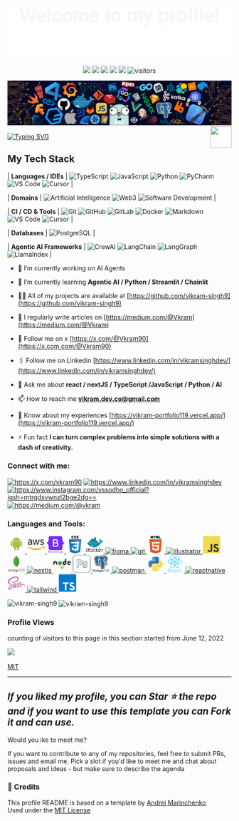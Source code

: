 ![](assets/Bottom_up.svg)

<!--   my-icons -->
<p align="center">
    <a href="https://github.com/vikram-singh9/vikram-singh9"><img src="https://img.shields.io/badge/status-updating-brightgreen.svg"></a>
    <a href="https://github.com/python/cpython"><img src="https://img.shields.io/badge/Python-3.12-FF1493.svg"></a>
    <a href="https://github.com/vikram-singh9"><img src="https://img.shields.io/github/contributors/BEPb/BEPb?color=blue"></a>
    <a href="https://github.com/PORTFOLIO"><img src="https://img.shields.io/github/stars/BEPb/BEPb.svg?logo=github"></a>
    <a href="https://github.com/vikram-singh9"><img src="https://img.shields.io/github/forks/BEPb/BEPb.svg?color=blue&logo=github"></a>
    <img src="https://visitor-badge.laobi.icu/badge?page_id=BEPb.BEPb" alt="visitors"/>   
</p>

<!--   my-header-img -->
![](./src/header_.png)
<a href="https://www.python.org/"><img src="https://upload.wikimedia.org/wikipedia/commons/c/c3/Python-logo-notext.svg" align="right" height="48" width="48" ></a>


<!--   my-ticker -->    
[![Typing SVG](https://readme-typing-svg.demolab.com?color=%2336BCF7&center=true&vCenter=true&width=600&lines=Hi+there+👋,+I+am+Vikram+Singh;+Welcome+to+My+Profile!;Over+2+years+of+programming+experience;Always+learning+new+things;Agentic+AI+enthusiast)](https://git.io/typing-svg)


## My Tech Stack

| **Languages / IDEs**                            | ![TypeScript](https://img.shields.io/badge/-TypeScript-3178C6?style=flat&logo=TypeScript&logoColor=white) ![JavaScript](https://img.shields.io/badge/-JavaScript-F7DF1E?style=flat&logo=JavaScript&logoColor=black) ![Python](https://img.shields.io/badge/-Python-3776AB?style=flat&logo=Python&logoColor=white)  ![PyCharm](https://img.shields.io/badge/-PyCharm-000000?style=flat&logo=pycharm&logoColor=white) ![VS Code](https://img.shields.io/badge/-VS%20Code-007ACC?style=flat&logo=visual-studio-code&logoColor=white) ![Cursor](https://img.shields.io/badge/-Cursor-3C3C3C?style=flat&logo=Cursor&logoColor=white) |

| **Domains**                                     | ![Artificial Intelligence](https://img.shields.io/badge/-Artificial%20Intelligence-01D277?style=flat&logoColor=white) ![Web3](https://img.shields.io/badge/-Web3-6e00ff?style=flat&logo=ethereum&logoColor=white) ![Software Development](https://img.shields.io/badge/-Software%20Development-FF6600?style=flat&logoColor=white) |

| **CI / CD & Tools**                             | ![Git](https://img.shields.io/badge/-Git-F05032?style=flat&logo=git&logoColor=white) ![GitHub](https://img.shields.io/badge/-GitHub-181717?style=flat&logo=github&logoColor=white) ![GitLab](https://img.shields.io/badge/-GitLab-FC6D26?style=flat&logo=gitlab&logoColor=white) ![Docker](https://img.shields.io/badge/-Docker-2496ED?style=flat&logo=docker&logoColor=white) ![Markdown](https://img.shields.io/badge/-Markdown-2088FF?style=flat&logo=Markdown&logoColor=white) ![VS Code](https://img.shields.io/badge/-VS%20Code-007ACC?style=flat&logo=visual-studio-code&logoColor=white) ![Cursor](https://img.shields.io/badge/-Cursor-2E2E2E?style=flat&logo=visualstudiocode&logoColor=white) |

| **Databases**   | ![PostgreSQL](https://img.shields.io/badge/-PostgreSQL-336791?style=flat-square&logo=postgresql&logoColor=white) |

| **Agentic AI Frameworks**   | ![CrewAI](https://img.shields.io/badge/-CrewAI-1E90FF?style=flat&logoColor=white) ![LangChain](https://img.shields.io/badge/-LangChain-000000?style=flat&logo=langchain&logoColor=white) ![LangGraph](https://img.shields.io/badge/-LangGraph-4B0082?style=flat&logoColor=white) ![LlamaIndex](https://img.shields.io/badge/-LlamaIndex-5C2D91?style=flat&logoColor=white) |



                                                                                       
                                                                                                                                                                                                                                                                        

- 🔭 I’m currently working on AI Agents

- 🌱 I’m currently learning **Agentic AI / Python / Streamlit / Chainlit**

- 👨‍💻 All of my projects are available at [https://github.com/vikram-singh9](https://github.com/vikram-singh9)

- 📝 I regularly write articles on [https://medium.com/@Vkram](https://medium.com/@Vkram)

- 🐤 Follow me on x [https://x.com/@Vkram90](https://x.com.com/@Vkram90)

- 🖇 Follow me on Linkedin [https://www.linkedin.com/in/vikramsinghdev/](https://www.linkedin.com/in/vikramsinghdev/)

- 💬 Ask me about **react / nextJS / TypeScript /JavaScript / Python / AI**

- 📫 How to reach me **vikram.dev.co@gmail.com**

- 📄 Know about my experiences [https://vikram-portfolio119.vercel.app/](https://vikram-portfolio119.vercel.app/)

- ⚡ Fun fact **I can turn complex problems into simple solutions with a dash of creativity.**

<h3 align="left">Connect with me:</h3>
<p align="left">
<a href="https://twitter.com/https://x.com/vkram90" target="blank"><img align="center" src="https://raw.githubusercontent.com/rahuldkjain/github-profile-readme-generator/master/src/images/icons/Social/twitter.svg" alt="https://x.com/vkram90" height="30" width="40" /></a>
<a href="https://www.linkedin.com/in/vikramsinghdev" target="blank"><img align="center" src="https://raw.githubusercontent.com/rahuldkjain/github-profile-readme-generator/master/src/images/icons/Social/linked-in-alt.svg" alt="https://www.linkedin.com/in/vikramsinghdev" height="30" width="40" /></a>
<a href="https://instagram.com/https://www.instagram.com/vssodho_official?igsh=mtrqdxvwnzl2bge2dg==" target="blank"><img align="center" src="https://raw.githubusercontent.com/rahuldkjain/github-profile-readme-generator/master/src/images/icons/Social/instagram.svg" alt="https://www.instagram.com/vssodho_official?igsh=mtrqdxvwnzl2bge2dg==" height="30" width="40" /></a>
<a href="https://medium.com/https://medium.com/@vkram" target="blank"><img align="center" src="https://raw.githubusercontent.com/rahuldkjain/github-profile-readme-generator/master/src/images/icons/Social/medium.svg" alt="https://medium.com/@vkram" height="30" width="40" /></a>
</p>

<h3 align="left">Languages and Tools:</h3>
<p align="left"> <a href="https://developer.android.com" target="_blank" rel="noreferrer"> <img src="https://raw.githubusercontent.com/devicons/devicon/master/icons/android/android-original-wordmark.svg" alt="android" width="40" height="40"/> </a> <a href="https://aws.amazon.com" target="_blank" rel="noreferrer"> <img src="https://raw.githubusercontent.com/devicons/devicon/master/icons/amazonwebservices/amazonwebservices-original-wordmark.svg" alt="aws" width="40" height="40"/> </a> <a href="https://getbootstrap.com" target="_blank" rel="noreferrer"> <img src="https://raw.githubusercontent.com/devicons/devicon/master/icons/bootstrap/bootstrap-plain-wordmark.svg" alt="bootstrap" width="40" height="40"/> </a> <a href="https://www.w3schools.com/css/" target="_blank" rel="noreferrer"> <img src="https://raw.githubusercontent.com/devicons/devicon/master/icons/css3/css3-original-wordmark.svg" alt="css3" width="40" height="40"/> </a> <a href="https://www.docker.com/" target="_blank" rel="noreferrer"> <img src="https://raw.githubusercontent.com/devicons/devicon/master/icons/docker/docker-original-wordmark.svg" alt="docker" width="40" height="40"/> </a> <a href="https://www.figma.com/" target="_blank" rel="noreferrer"> <img src="https://www.vectorlogo.zone/logos/figma/figma-icon.svg" alt="figma" width="40" height="40"/> </a> <a href="https://git-scm.com/" target="_blank" rel="noreferrer"> <img src="https://www.vectorlogo.zone/logos/git-scm/git-scm-icon.svg" alt="git" width="40" height="40"/> </a> <a href="https://www.w3.org/html/" target="_blank" rel="noreferrer"> <img src="https://raw.githubusercontent.com/devicons/devicon/master/icons/html5/html5-original-wordmark.svg" alt="html5" width="40" height="40"/> </a> <a href="https://www.adobe.com/in/products/illustrator.html" target="_blank" rel="noreferrer"> <img src="https://www.vectorlogo.zone/logos/adobe_illustrator/adobe_illustrator-icon.svg" alt="illustrator" width="40" height="40"/> </a> <a href="https://developer.mozilla.org/en-US/docs/Web/JavaScript" target="_blank" rel="noreferrer"> <img src="https://raw.githubusercontent.com/devicons/devicon/master/icons/javascript/javascript-original.svg" alt="javascript" width="40" height="40"/> </a> <a href="https://www.mongodb.com/" target="_blank" rel="noreferrer"> <img src="https://raw.githubusercontent.com/devicons/devicon/master/icons/mongodb/mongodb-original-wordmark.svg" alt="mongodb" width="40" height="40"/> </a> <a href="https://nextjs.org/" target="_blank" rel="noreferrer"> <img src="https://cdn.worldvectorlogo.com/logos/nextjs-2.svg" alt="nextjs" width="40" height="40"/> </a> <a href="https://nodejs.org" target="_blank" rel="noreferrer"> <img src="https://raw.githubusercontent.com/devicons/devicon/master/icons/nodejs/nodejs-original-wordmark.svg" alt="nodejs" width="40" height="40"/> </a> <a href="https://www.photoshop.com/en" target="_blank" rel="noreferrer"> <img src="https://raw.githubusercontent.com/devicons/devicon/master/icons/photoshop/photoshop-line.svg" alt="photoshop" width="40" height="40"/> </a> <a href="https://www.postgresql.org" target="_blank" rel="noreferrer"> <img src="https://raw.githubusercontent.com/devicons/devicon/master/icons/postgresql/postgresql-original-wordmark.svg" alt="postgresql" width="40" height="40"/> </a> <a href="https://postman.com" target="_blank" rel="noreferrer"> <img src="https://www.vectorlogo.zone/logos/getpostman/getpostman-icon.svg" alt="postman" width="40" height="40"/> </a> <a href="https://www.python.org" target="_blank" rel="noreferrer"> <img src="https://raw.githubusercontent.com/devicons/devicon/master/icons/python/python-original.svg" alt="python" width="40" height="40"/> </a> <a href="https://reactjs.org/" target="_blank" rel="noreferrer"> <img src="https://raw.githubusercontent.com/devicons/devicon/master/icons/react/react-original-wordmark.svg" alt="react" width="40" height="40"/> </a> <a href="https://reactnative.dev/" target="_blank" rel="noreferrer"> <img src="https://reactnative.dev/img/header_logo.svg" alt="reactnative" width="40" height="40"/> </a> <a href="https://sass-lang.com" target="_blank" rel="noreferrer"> <img src="https://raw.githubusercontent.com/devicons/devicon/master/icons/sass/sass-original.svg" alt="sass" width="40" height="40"/> </a> <a href="https://tailwindcss.com/" target="_blank" rel="noreferrer"> <img src="https://www.vectorlogo.zone/logos/tailwindcss/tailwindcss-icon.svg" alt="tailwind" width="40" height="40"/> </a> <a href="https://www.typescriptlang.org/" target="_blank" rel="noreferrer"> <img src="https://raw.githubusercontent.com/devicons/devicon/master/icons/typescript/typescript-original.svg" alt="typescript" width="40" height="40"/> </a> </p>

<p><img align="left" src="https://github-readme-stats.vercel.app/api/top-langs?username=vikram-singh9&show_icons=true&locale=en&layout=compact" alt="vikram-singh9" /></p>

<p>&nbsp;<img align="center" src="https://github-readme-stats.vercel.app/api?username=vikram-singh9&show_icons=true&locale=en" alt="vikram-singh9" /></p>
                                                                                                                                                                                          
                                                                                                                                                                                          
                                                                                                                                                                      
### Profile Views
counting of visitors to this page in this section started from June 12, 2022

![](https://count.getloli.com/get/@BEPb.github.readme)
</br>

[MIT](LICENSE)


</p>

---
  *If you liked my profile, you can Star ⭐ the repo and if you want to use this template you can Fork it and can use.* 
---
Would you ike to meet me?

If you want to contribute to any of my repositories, feel free to submit PRs, issues and email me. Pick a slot if you'd like to meet me and chat about proposals and ideas - but make sure to describe the agenda


### 🙏 Credits

This profile README is based on a template by [Andrej Marinchenko](https://github.com/BEPb)  
Used under the [MIT License](./LICENSE)

